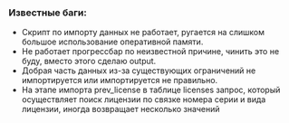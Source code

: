 ### Известные баги:
* Скрипт по импорту данных не работает, ругается на слишком большое использование оперативной памяти.
* Не работает прогрессбар по неизвестной причине, чинить это не буду, вместо этого сделаю output.
* Добрая часть данных из-за существующих ограничений не импортируется или импортируется не правильно.
* На этапе импорта prev_license в таблице licenses запрос, который осуществляет поиск лицензии по связке номера серии и вида лицензии, иногда возвращает несколько значений

